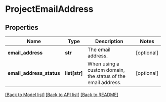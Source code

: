# ProjectEmailAddress

## Properties
Name | Type | Description | Notes
------------ | ------------- | ------------- | -------------
**email_address** | **str** | The email address. | [optional] 
**email_address_status** | **list[str]** | When using a custom domain, the status of the email address. | [optional] 

[[Back to Model list]](../README.md#documentation-for-models) [[Back to API list]](../README.md#documentation-for-api-endpoints) [[Back to README]](../README.md)

